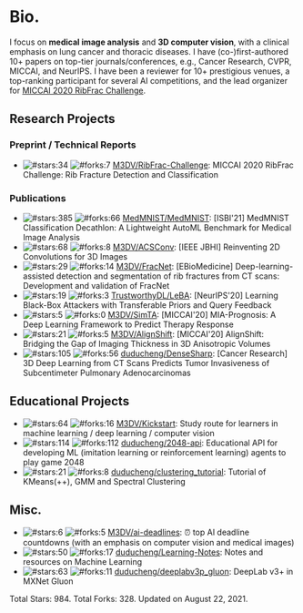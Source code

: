 # Bio.
I focus on <b>medical image analysis</b> and <b>3D computer vision</b>, with a clinical emphasis on lung cancer and thoracic diseases. I have (co-)first-authored 10+ papers on top-tier journals/conferences, e.g., Cancer Research, CVPR, MICCAI, and NeurIPS. I have been a reviewer for 10+ prestigious venues, a top-ranking participant for several AI competitions, and the lead organizer for <a href='https://ribfrac.grand-challenge.org/'>MICCAI 2020 RibFrac Challenge</a>.

## Research Projects
### Preprint / Technical Reports
* ![#stars:34](https://img.shields.io/github/stars/M3DV/RibFrac-Challenge) ![#forks:7](https://img.shields.io/github/forks/M3DV/RibFrac-Challenge) [M3DV/RibFrac-Challenge](https://github.com/M3DV/RibFrac-Challenge): MICCAI 2020 RibFrac Challenge: Rib Fracture Detection and Classification

### Publications
* ![#stars:385](https://img.shields.io/github/stars/MedMNIST/MedMNIST) ![#forks:66](https://img.shields.io/github/forks/MedMNIST/MedMNIST) [MedMNIST/MedMNIST](https://github.com/MedMNIST/MedMNIST): [ISBI'21] MedMNIST Classification Decathlon: A Lightweight AutoML Benchmark for Medical Image Analysis
* ![#stars:68](https://img.shields.io/github/stars/M3DV/ACSConv) ![#forks:8](https://img.shields.io/github/forks/M3DV/ACSConv) [M3DV/ACSConv](https://github.com/M3DV/ACSConv): [IEEE JBHI] Reinventing 2D Convolutions for 3D Images
* ![#stars:29](https://img.shields.io/github/stars/M3DV/FracNet) ![#forks:14](https://img.shields.io/github/forks/M3DV/FracNet) [M3DV/FracNet](https://github.com/M3DV/FracNet): [EBioMedicine] Deep-learning-assisted detection and segmentation of rib fractures from CT scans: Development and validation of FracNet
* ![#stars:19](https://img.shields.io/github/stars/TrustworthyDL/LeBA) ![#forks:3](https://img.shields.io/github/forks/TrustworthyDL/LeBA) [TrustworthyDL/LeBA](https://github.com/TrustworthyDL/LeBA): [NeurIPS'20] Learning Black-Box Attackers with Transferable Priors and Query Feedback
* ![#stars:5](https://img.shields.io/github/stars/M3DV/SimTA) ![#forks:0](https://img.shields.io/github/forks/M3DV/SimTA) [M3DV/SimTA](https://github.com/M3DV/SimTA): [MICCAI'20] MIA-Prognosis: A Deep Learning Framework to Predict Therapy Response
* ![#stars:21](https://img.shields.io/github/stars/M3DV/AlignShift) ![#forks:5](https://img.shields.io/github/forks/M3DV/AlignShift) [M3DV/AlignShift](https://github.com/M3DV/AlignShift): [MICCAI'20] AlignShift: Bridging the Gap of Imaging Thickness in 3D Anisotropic Volumes
* ![#stars:105](https://img.shields.io/github/stars/duducheng/DenseSharp) ![#forks:56](https://img.shields.io/github/forks/duducheng/DenseSharp) [duducheng/DenseSharp](https://github.com/duducheng/DenseSharp): [Cancer Research] 3D Deep Learning from CT Scans Predicts Tumor Invasiveness of Subcentimeter Pulmonary Adenocarcinomas

## Educational Projects
* ![#stars:64](https://img.shields.io/github/stars/M3DV/Kickstart) ![#forks:16](https://img.shields.io/github/forks/M3DV/Kickstart) [M3DV/Kickstart](https://github.com/M3DV/Kickstart): Study route for learners in machine learning / deep learning / computer vision
* ![#stars:114](https://img.shields.io/github/stars/duducheng/2048-api) ![#forks:112](https://img.shields.io/github/forks/duducheng/2048-api) [duducheng/2048-api](https://github.com/duducheng/2048-api): Educational API for developing ML (imitation learning or reinforcement learning) agents to play game 2048
* ![#stars:21](https://img.shields.io/github/stars/duducheng/clustering_tutorial) ![#forks:8](https://img.shields.io/github/forks/duducheng/clustering_tutorial) [duducheng/clustering_tutorial](https://github.com/duducheng/clustering_tutorial): Tutorial of KMeans(++), GMM and Spectral Clustering

## Misc.
* ![#stars:6](https://img.shields.io/github/stars/M3DV/ai-deadlines) ![#forks:5](https://img.shields.io/github/forks/M3DV/ai-deadlines) [M3DV/ai-deadlines](https://github.com/M3DV/ai-deadlines): :alarm_clock: top AI deadline countdowns (with an emphasis on computer vision and medical images)
* ![#stars:50](https://img.shields.io/github/stars/duducheng/Learning-Notes) ![#forks:17](https://img.shields.io/github/forks/duducheng/Learning-Notes) [duducheng/Learning-Notes](https://github.com/duducheng/Learning-Notes): Notes and resources on Machine Learning
* ![#stars:63](https://img.shields.io/github/stars/duducheng/deeplabv3p_gluon) ![#forks:11](https://img.shields.io/github/forks/duducheng/deeplabv3p_gluon) [duducheng/deeplabv3p_gluon](https://github.com/duducheng/deeplabv3p_gluon): DeepLab v3+ in MXNet Gluon

Total Stars: 984. Total Forks: 328. Updated on August 22, 2021.